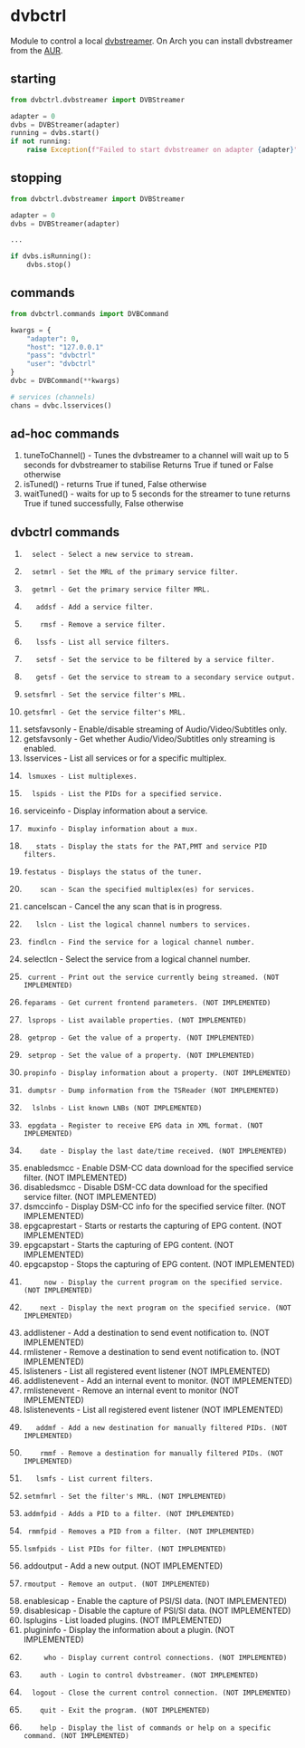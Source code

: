 # dvbctrl

Module to control a local [dvbstreamer](http://sourceforge.net/projects/dvbstreamer/).  On Arch you can install dvbstreamer from
the [AUR](https://aur.archlinux.org/packages/dvbstreamer).

## starting

```python
from dvbctrl.dvbstreamer import DVBStreamer

adapter = 0
dvbs = DVBStreamer(adapter)
running = dvbs.start()
if not running:
    raise Exception(f"Failed to start dvbstreamer on adapter {adapter}")
```

## stopping

```python
from dvbctrl.dvbstreamer import DVBStreamer

adapter = 0
dvbs = DVBStreamer(adapter)

...

if dvbs.isRunning():
    dvbs.stop()
```

## commands

```python
from dvbctrl.commands import DVBCommand

kwargs = {
    "adapter": 0,
    "host": "127.0.0.1"
    "pass": "dvbctrl"
    "user": "dvbctrl"
}
dvbc = DVBCommand(**kwargs)

# services (channels)
chans = dvbc.lsservices()
```

## ad-hoc commands

1. tuneToChannel() - Tunes the dvbstreamer to a channel
                     will wait up to 5 seconds for dvbstreamer to stabilise
                     Returns True if tuned or False otherwise
1. isTuned()       - returns True if tuned, False otherwise
1. waitTuned()     - waits for up to 5 seconds for the streamer to tune
                     returns True if tuned successfully, False otherwise

## dvbctrl commands

1.       select - Select a new service to stream.
1.       setmrl - Set the MRL of the primary service filter.
1.       getmrl - Get the primary service filter MRL.
1.        addsf - Add a service filter.
1.         rmsf - Remove a service filter.
1.        lssfs - List all service filters.
1.        setsf - Set the service to be filtered by a service filter.
1.        getsf - Get the service to stream to a secondary service output.
1.     setsfmrl - Set the service filter's MRL.
1.     getsfmrl - Get the service filter's MRL.
1. setsfavsonly - Enable/disable streaming of Audio/Video/Subtitles only.
1. getsfavsonly - Get whether Audio/Video/Subtitles only streaming is enabled.
1.   lsservices - List all services or for a specific multiplex.
1.      lsmuxes - List multiplexes.
1.       lspids - List the PIDs for a specified service.
1.  serviceinfo - Display information about a service.
1.      muxinfo - Display information about a mux.
1.        stats - Display the stats for the PAT,PMT and service PID filters.
1.     festatus - Displays the status of the tuner.
1.         scan - Scan the specified multiplex(es) for services.
1.   cancelscan - Cancel the any scan that is in progress.
1.        lslcn - List the logical channel numbers to services.
1.      findlcn - Find the service for a logical channel number.
1.    selectlcn - Select the service from a logical channel number.
1.      current - Print out the service currently being streamed. (NOT IMPLEMENTED)
1.     feparams - Get current frontend parameters. (NOT IMPLEMENTED)
1.      lsprops - List available properties. (NOT IMPLEMENTED)
1.      getprop - Get the value of a property. (NOT IMPLEMENTED)
1.      setprop - Set the value of a property. (NOT IMPLEMENTED)
1.     propinfo - Display information about a property. (NOT IMPLEMENTED)
1.      dumptsr - Dump information from the TSReader (NOT IMPLEMENTED)
1.       lslnbs - List known LNBs (NOT IMPLEMENTED)
1.      epgdata - Register to receive EPG data in XML format. (NOT IMPLEMENTED)
1.         date - Display the last date/time received. (NOT IMPLEMENTED)
1.  enabledsmcc - Enable DSM-CC data download for the specified service filter. (NOT IMPLEMENTED)
1. disabledsmcc - Disable DSM-CC data download for the specified service filter. (NOT IMPLEMENTED)
1.    dsmccinfo - Display DSM-CC info for the specified service filter. (NOT IMPLEMENTED)
1. epgcaprestart - Starts or restarts the capturing of EPG content. (NOT IMPLEMENTED)
1.  epgcapstart - Starts the capturing of EPG content. (NOT IMPLEMENTED)
1.   epgcapstop - Stops the capturing of EPG content. (NOT IMPLEMENTED)
1.          now - Display the current program on the specified service. (NOT IMPLEMENTED)
1.         next - Display the next program on the specified service. (NOT IMPLEMENTED)
1.  addlistener - Add a destination to send event notification to. (NOT IMPLEMENTED)
1.   rmlistener - Remove a destination to send event notification to. (NOT IMPLEMENTED)
1.  lslisteners - List all registered event listener (NOT IMPLEMENTED)
1. addlistenevent - Add an internal event to monitor. (NOT IMPLEMENTED)
1. rmlistenevent - Remove an internal event to monitor (NOT IMPLEMENTED)
1. lslistenevents - List all registered event listener (NOT IMPLEMENTED)
1.        addmf - Add a new destination for manually filtered PIDs. (NOT IMPLEMENTED)
1.         rmmf - Remove a destination for manually filtered PIDs. (NOT IMPLEMENTED)
1.        lsmfs - List current filters.
1.     setmfmrl - Set the filter's MRL. (NOT IMPLEMENTED)
1.     addmfpid - Adds a PID to a filter. (NOT IMPLEMENTED)
1.      rmmfpid - Removes a PID from a filter. (NOT IMPLEMENTED)
1.     lsmfpids - List PIDs for filter. (NOT IMPLEMENTED)
1.    addoutput - Add a new output. (NOT IMPLEMENTED)
1.     rmoutput - Remove an output. (NOT IMPLEMENTED)
1.  enablesicap - Enable the capture of PSI/SI data. (NOT IMPLEMENTED)
1. disablesicap - Disable the capture of PSI/SI data. (NOT IMPLEMENTED)
1.    lsplugins - List loaded plugins. (NOT IMPLEMENTED)
1.   plugininfo - Display the information about a plugin. (NOT IMPLEMENTED)
1.          who - Display current control connections. (NOT IMPLEMENTED)
1.         auth - Login to control dvbstreamer. (NOT IMPLEMENTED)
1.       logout - Close the current control connection. (NOT IMPLEMENTED)
1.         quit - Exit the program. (NOT IMPLEMENTED)
1.         help - Display the list of commands or help on a specific command. (NOT IMPLEMENTED)
